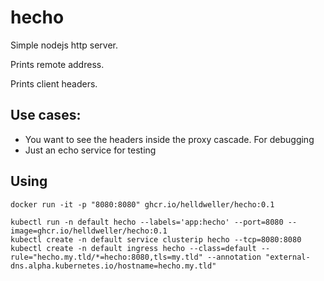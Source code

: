 # hecho

Simple nodejs http server.

Prints remote address.

Prints client headers.

## Use cases:

- You want to see the headers inside the proxy cascade. For debugging
- Just an echo service for testing

## Using

    docker run -it -p "8080:8080" ghcr.io/helldweller/hecho:0.1

    kubectl run -n default hecho --labels='app:hecho' --port=8080 --image=ghcr.io/helldweller/hecho:0.1
    kubectl create -n default service clusterip hecho --tcp=8080:8080
    kubectl create -n default ingress hecho --class=default --rule="hecho.my.tld/*=hecho:8080,tls=my.tld" --annotation "external-dns.alpha.kubernetes.io/hostname=hecho.my.tld"
